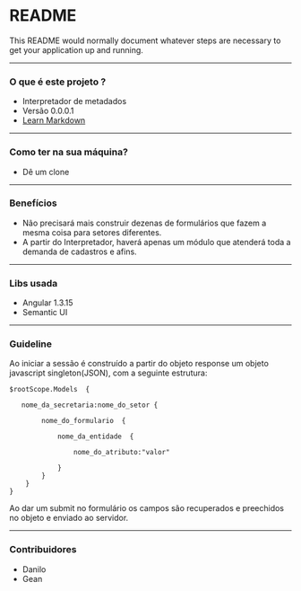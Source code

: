 # README #

This README would normally document whatever steps are necessary to get your application up and running.
___
### O que é este projeto ? 

* Interpretador de metadados
* Versão 0.0.0.1
* [Learn Markdown](https://bitbucket.org/tutorials/markdowndemo)

___
### Como ter na sua máquina? 

* Dê um clone

___
### Benefícios

* Não precisará mais construir dezenas de formulários que fazem a mesma coisa para setores diferentes.
* A partir do Interpretador, haverá apenas um módulo que atenderá toda a demanda de cadastros e afins.

___
### Libs usada
* Angular 1.3.15
* Semantic UI
___
### Guideline

Ao iniciar a sessão é construído a partir do objeto response um objeto javascript singleton(JSON), com a seguinte estrutura:

    $rootScope.Models  { 

       nome_da_secretaria:nome_do_setor {

            nome_do_formulario  { 

                nome_da_entidade  { 

                    nome_do_atributo:"valor" 

                }      
            }    
        }
    }   


Ao dar um submit no formulário os campos são recuperados e preechidos no objeto e enviado ao servidor.

___
### Contribuidores 

* Danilo
* Gean